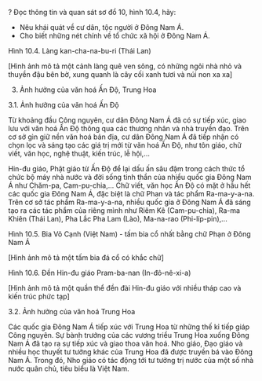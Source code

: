 ? Đọc thông tin và quan sát sơ đồ 10, hình 10.4, hãy:
- Nêu khái quát về cư dân, tộc người ở Đông Nam Á.
- Cho biết những nét chính về tổ chức xã hội ở Đông Nam Á.

Hình 10.4. Làng kan-cha-na-bu-ri (Thái Lan)

[Hình ảnh mô tả một cảnh làng quê ven sông, có những ngôi nhà nhỏ và thuyền đậu bên bờ, xung quanh là cây cối xanh tươi và núi non xa xa]

3. Ảnh hưởng của văn hoá Ấn Độ, Trung Hoa

3.1. Ảnh hưởng của văn hoá Ấn Độ

Từ khoảng đầu Công nguyên, cư dân Đông Nam Á đã có sự tiếp xúc, giao lưu với văn hoá Ấn Độ thông qua các thương nhân và nhà truyền đạo. Trên cơ sở gìn giữ nền văn hoá bản địa, cư dân Đông Nam Á đã tiếp nhận có chọn lọc và sáng tạo các giá trị mới từ văn hoá Ấn Độ, như tôn giáo, chữ viết, văn học, nghệ thuật, kiến trúc, lễ hội,...

Hin-đu giáo, Phật giáo từ Ấn Độ để lại dấu ấn sâu đậm trong cách thức tổ chức bộ máy nhà nước và đời sống tinh thần của nhiều quốc gia Đông Nam Á như Chăm-pa, Cam-pu-chia,... Chữ viết, văn học Ấn Độ có mặt ở hầu hết các quốc gia Đông Nam Á, đặc biệt là chữ Phan và tác phẩm Ra-ma-y-a-na. Trên cơ sở tác phẩm Ra-ma-y-a-na, nhiều quốc gia ở Đông Nam Á đã sáng tạo ra các tác phẩm của riêng mình như Riêm Kê (Cam-pu-chia), Ra-ma Khiên (Thái Lan), Pha Lắc Pha Lam (Lào), Ma-na-rao (Phi-líp-pin),...

Hình 10.5. Bia Võ Cạnh (Việt Nam) - tấm bia cổ nhất bằng chữ Phạn ở Đông Nam Á

[Hình ảnh mô tả một tấm bia đá cổ có khắc chữ]

Hình 10.6. Đền Hin-đu giáo Pram-ba-nan (In-đô-nê-xi-a)

[Hình ảnh mô tả một quần thể đền đài Hin-đu giáo với nhiều tháp cao và kiến trúc phức tạp]

3.2. Ảnh hưởng của văn hoá Trung Hoa

Các quốc gia Đông Nam Á tiếp xúc với Trung Hoa từ những thế kỉ tiếp giáp Công nguyên. Sự bành trướng của các vương triều Trung Hoa xuống Đông Nam Á đã tạo ra sự tiếp xúc và giao thoa văn hoá. Nho giáo, Đạo giáo và nhiều học thuyết tư tưởng khác của Trung Hoa đã được truyền bá vào Đông Nam Á. Trong đó, Nho giáo có tác động tới tư tưởng trị nước của một số nhà nước quân chủ, tiêu biểu là Việt Nam.